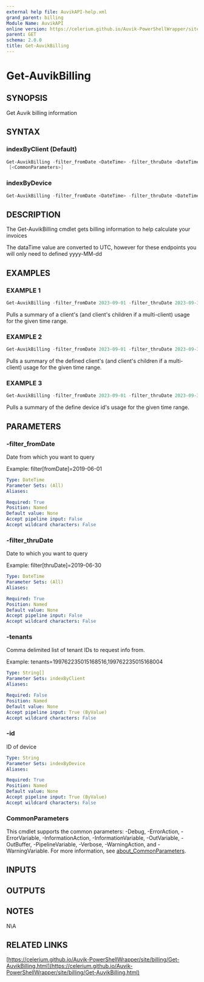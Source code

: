 ```yaml
---
external help file: AuvikAPI-help.xml
grand_parent: billing
Module Name: AuvikAPI
online version: https://celerium.github.io/Auvik-PowerShellWrapper/site/billing/Get-AuvikBilling.html
parent: GET
schema: 2.0.0
title: Get-AuvikBilling
---
```


# Get-AuvikBilling

## SYNOPSIS
Get Auvik billing information

## SYNTAX

### indexByClient (Default)
```powershell
Get-AuvikBilling -filter_fromDate <DateTime> -filter_thruDate <DateTime> [-tenants <String[]>]
 [<CommonParameters>]
```

### indexByDevice
```powershell
Get-AuvikBilling -filter_fromDate <DateTime> -filter_thruDate <DateTime> -id <String> [<CommonParameters>]
```

## DESCRIPTION
The Get-AuvikBilling cmdlet gets billing information
to help calculate your invoices

The dataTime value are converted to UTC, however for these endpoints
you will only need to defined yyyy-MM-dd

## EXAMPLES

### EXAMPLE 1
```powershell
Get-AuvikBilling -filter_fromDate 2023-09-01 -filter_thruDate 2023-09-30
```

Pulls a summary of a client's (and client's children if a multi-client)
usage for the given time range.

### EXAMPLE 2
```powershell
Get-AuvikBilling -filter_fromDate 2023-09-01 -filter_thruDate 2023-09-30 -tenants 12345,98765
```

Pulls a summary of the defined client's (and client's children if a multi-client)
usage for the given time range.

### EXAMPLE 3
```powershell
Get-AuvikBilling -filter_fromDate 2023-09-01 -filter_thruDate 2023-09-30 -id 123456789
```

Pulls a summary of the define device id's usage for the given time range.

## PARAMETERS

### -filter_fromDate
Date from which you want to query

Example: filter\[fromDate\]=2019-06-01

```yaml
Type: DateTime
Parameter Sets: (All)
Aliases:

Required: True
Position: Named
Default value: None
Accept pipeline input: False
Accept wildcard characters: False
```

### -filter_thruDate
Date to which you want to query

Example: filter\[thruDate\]=2019-06-30

```yaml
Type: DateTime
Parameter Sets: (All)
Aliases:

Required: True
Position: Named
Default value: None
Accept pipeline input: False
Accept wildcard characters: False
```

### -tenants
Comma delimited list of tenant IDs to request info from.

Example: tenants=199762235015168516,199762235015168004

```yaml
Type: String[]
Parameter Sets: indexByClient
Aliases:

Required: False
Position: Named
Default value: None
Accept pipeline input: True (ByValue)
Accept wildcard characters: False
```

### -id
ID of device

```yaml
Type: String
Parameter Sets: indexByDevice
Aliases:

Required: True
Position: Named
Default value: None
Accept pipeline input: True (ByValue)
Accept wildcard characters: False
```

### CommonParameters
This cmdlet supports the common parameters: -Debug, -ErrorAction, -ErrorVariable, -InformationAction, -InformationVariable, -OutVariable, -OutBuffer, -PipelineVariable, -Verbose, -WarningAction, and -WarningVariable. For more information, see [about_CommonParameters](http://go.microsoft.com/fwlink/?LinkID=113216).

## INPUTS

## OUTPUTS

## NOTES
N\A

## RELATED LINKS

[https://celerium.github.io/Auvik-PowerShellWrapper/site/billing/Get-AuvikBilling.html](https://celerium.github.io/Auvik-PowerShellWrapper/site/billing/Get-AuvikBilling.html)

